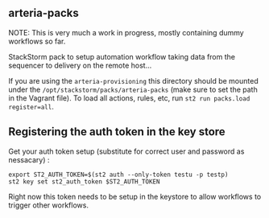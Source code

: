 arteria-packs
-------------

NOTE: This is very much a work in progress, mostly containing dummy workflows so far.

StackStorm pack to setup automation workflow taking data from the sequencer to delivery on the remote host...

If you are using the `arteria-provisioning` this directory should be mounted under the `/opt/stackstorm/packs/arteria-packs` (make sure to set the path in the Vagrant file). To load all actions, rules, etc, run `st2 run packs.load register=all`.

Registering the auth token in the key store
-------------------------------------------

Get your auth token setup (substitute for correct user and password as nessacary) :

    export ST2_AUTH_TOKEN=$(st2 auth --only-token testu -p testp)
    st2 key set st2_auth_token $ST2_AUTH_TOKEN

Right now this token needs to be setup in the keystore to allow workflows to trigger other workflows.

